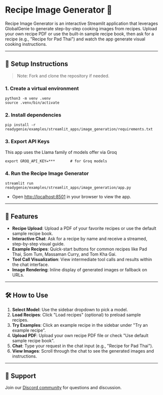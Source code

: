 # Recipe Image Generator 🍳

Recipe Image Generator is an interactive Streamlit application that leverages GlobalGenie to generate step-by-step cooking images from recipes. Upload your own recipe PDF or use the built-in sample recipe book, then ask for a recipe (e.g., "Recipe for Pad Thai") and watch the app generate visual cooking instructions.


---

## 🚀 Setup Instructions

> Note: Fork and clone the repository if needed.

### 1. Create a virtual environment

```shell
python3 -m venv .venv
source .venv/bin/activate
```

### 2. Install dependencies

```shell
pip install -r readygenie/examples/streamlit_apps/image_generation/requirements.txt
```

### 3. Export API Keys

This app uses the Llama family of models offer via Groq

```shell
export GROQ_API_KEY=***       # for Groq models
```

### 4. Run the Recipe Image Generator

```shell
streamlit run readygenie/examples/streamlit_apps/image_generation/app.py
```

- Open [http://localhost:8501](http://localhost:8501) in your browser to view the app.

---

## 🎯 Features

- **Recipe Upload**: Upload a PDF of your favorite recipes or use the default sample recipe book.
- **Interactive Chat**: Ask for a recipe by name and receive a streamed, step-by-step visual guide.
- **Example Recipes**: Quick-start buttons for common recipes like Pad Thai, Som Tum, Massaman Curry, and Tom Kha Gai.
- **Tool Call Visualization**: View intermediate tool calls and results within the chat interface.
- **Image Rendering**: Inline display of generated images or fallback on URLs.

---

## 🛠 How to Use

1. **Select Model**: Use the sidebar dropdown to pick a model.
2. **Load Recipes**: Click "Load recipes" (optional) to preload sample recipes.
3. **Try Examples**: Click an example recipe in the sidebar under "Try an example recipe".
4. **Upload PDF**: Upload your own recipe PDF file or check "Use default sample recipe book".
5. **Chat**: Type your request in the chat input (e.g., "Recipe for Pad Thai").
6. **View Images**: Scroll through the chat to see the generated images and instructions.

---

## 💬 Support

Join our [Discord community](https://globalgenie.link/discord) for questions and discussion.

